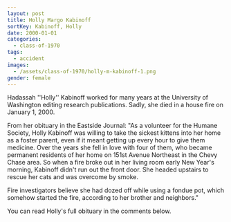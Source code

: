 ```yaml
---
layout: post
title: Holly Margo Kabinoff
sortKey: Kabinoff, Holly
date: 2000-01-01
categories:
  - class-of-1970
tags:
  - accident
images:
  - /assets/class-of-1970/holly-m-kabinoff-1.png
gender: female
---
```

Hadassah ''Holly'' Kabinoff worked for many years at the University of Washington editing research publications. Sadly, she died in a house fire on January 1, 2000.

From her obituary in the Eastside Journal: "As a volunteer for the Humane Society, Holly Kabinoff was willing to take the sickest kittens into her home as a foster parent, even if it meant getting up every hour to give them medicine. Over the years she fell in love with four of them, who became permanent residents of her home on 151st Avenue Northeast in the Chevy Chase area. So when a fire broke out in her living room early New Year's morning, Kabinoff didn't run out the front door. She headed upstairs to rescue her cats and was overcome by smoke.

Fire investigators believe she had dozed off while using a fondue pot, which somehow started the fire, according to her brother and neighbors."

You can read Holly's full obituary in the comments below.